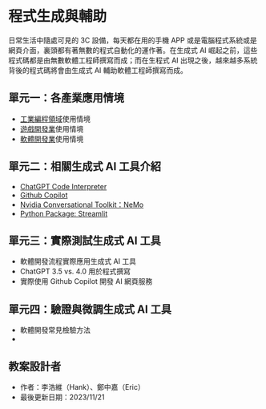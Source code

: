# 程式生成與輔助
日常生活中隨處可見的 3C 設備，每天都在用的手機 APP 或是電腦程式系統或是網頁介面，裏頭都有著無數的程式自動化的運作著。在生成式 AI 崛起之前，這些程式碼都是由無數軟體工程師撰寫而成；而在生程式 AI 出現之後，越來越多系統背後的程式碼將會由生成式 AI 輔助軟體工程師撰寫而成。

## 單元一：各產業應用情境
* [工業編程領域](https://zh.wikipedia.org/zh-hant/%E5%B7%A5%E6%A5%AD%E6%8E%A7%E5%88%B6%E7%B3%BB%E7%B5%B1)使用情境
* [遊戲開發業](https://zh.wikipedia.org/zh-tw/%E7%94%B5%E8%84%91%E6%B8%B8%E6%88%8F)使用情境
* [軟體開發業](https://zh.wikipedia.org/zh-tw/%E8%BD%AF%E4%BB%B6%E5%BC%80%E5%8F%91)使用情境

## 單元二：相關生成式 AI 工具介紹
* [ChatGPT Code Interpreter](https://openai.com/blog/chatgpt-plugins#code-interpreter)
* [Github Copilot](https://github.com/features/copilot)
* [Nvidia Conversational Toolkit：NeMo](https://github.com/NVIDIA/NeMo)
* [Python Package: Streamlit](https://streamlit.io/)

## 單元三：實際測試生成式 AI 工具
* 軟體開發流程實際應用生成式 AI 工具
* ChatGPT 3.5 vs. 4.0 用於程式撰寫
* 實際使用 Github Copilot 開發 AI 網頁服務

## 單元四：驗證與微調生成式 AI 工具
* 軟體開發常見檢驗方法
* 

## 教案設計者
 - 作者：李浩維（Hank）、鄭中嘉（Eric）
 - 最後更新日期：2023/11/21
